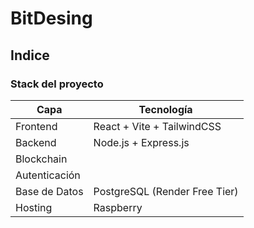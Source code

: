 # BitDesing

## Indice

### Stack del proyecto
| Capa        | Tecnología                                       |
|-------------|--------------------------------------------------|
| Frontend    | React + Vite + TailwindCSS                       |
| Backend     | Node.js + Express.js                             |
| Blockchain  |  |
| Autenticación |          |
| Base de Datos | PostgreSQL (Render Free Tier)                   |
| Hosting     | Raspberry        |
